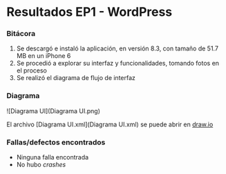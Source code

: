 # Resultados EP1 - WordPress

### Bitácora
1. Se descargó e instaló la aplicación, en versión 8.3, con tamaño de 51.7 MB en un iPhone 6
2. Se procedió a explorar su interfaz y funcionalidades, tomando fotos en el proceso
3. Se realizó el diagrama de flujo de interfaz

### Diagrama
![Diagrama UI](Diagrama UI.png)

El archivo [Diagrama UI.xml](Diagrama UI.xml) se puede abrir en [draw.io](https://www.draw.io)

### Fallas/defectos encontrados
- Ninguna falla encontrada
- No hubo *crashes*
